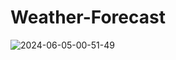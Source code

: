 # Weather-Forecast
![2024-06-05-00-51-49](https://github.com/binarad/Weather-Forecast/assets/67160928/f19430c5-7653-49ee-9771-e40526587ea4)
